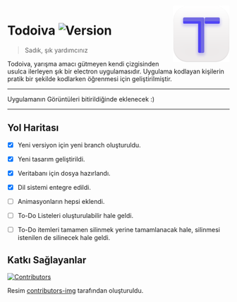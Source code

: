 <img src="todoiva-logo.png" align="right" />

# Todoiva ![Version](https://img.shields.io/badge/1.2%20B-brightgreen) 
> Sadık, şık yardımcınız

Todoiva, yarışma amacı gütmeyen kendi çizgisinden usulca ilerleyen şık bir electron uygulamasıdır. Uygulama kodlayan kişilerin pratik bir şekilde kodlarken öğrenmesi için geliştirilmiştir. 

---

Uygulamanın Görüntüleri bitirildiğinde eklenecek :)

---


## Yol Haritası

- [x] Yeni versiyon için yeni branch oluşturuldu.

- [x] Yeni tasarım geliştirildi.

- [x] Veritabanı için dosya hazırlandı.

- [x] Dil sistemi entegre edildi.

- [ ] Animasyonların hepsi eklendi.

- [ ] To-Do Listeleri oluşturulabilir hale geldi.

- [ ] To-Do itemleri tamamen silinmek yerine tamamlanacak hale, silinmesi istenilen de silinecek hale geldi.

## Katkı Sağlayanlar
[![Contributors](https://contrib.rocks/image?repo=merchizm/Todoiva)](https://github.com/merchizm/Todoiva/graphs/contributors)

Resim [contributors-img](https://contrib.rocks) tarafından oluşturuldu.

